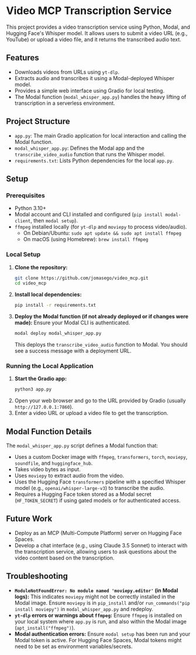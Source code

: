 # Video MCP Transcription Service

This project provides a video transcription service using Python, Modal, and Hugging Face's Whisper model. It allows users to submit a video URL (e.g., YouTube) or upload a video file, and it returns the transcribed audio text.

## Features

-   Downloads videos from URLs using `yt-dlp`.
-   Extracts audio and transcribes it using a Modal-deployed Whisper model.
-   Provides a simple web interface using Gradio for local testing.
-   The Modal function (`modal_whisper_app.py`) handles the heavy lifting of transcription in a serverless environment.

## Project Structure

-   `app.py`: The main Gradio application for local interaction and calling the Modal function.
-   `modal_whisper_app.py`: Defines the Modal app and the `transcribe_video_audio` function that runs the Whisper model.
-   `requirements.txt`: Lists Python dependencies for the local `app.py`.

## Setup

### Prerequisites

-   Python 3.10+
-   Modal account and CLI installed and configured (`pip install modal-client`, then `modal setup`).
-   `ffmpeg` installed locally (for `yt-dlp` and `moviepy` to process video/audio).
    -   On Debian/Ubuntu: `sudo apt update && sudo apt install ffmpeg`
    -   On macOS (using Homebrew): `brew install ffmpeg`

### Local Setup

1.  **Clone the repository:**
    ```bash
    git clone https://github.com/jomasego/video_mcp.git
    cd video_mcp
    ```

2.  **Install local dependencies:**
    ```bash
    pip install -r requirements.txt
    ```

3.  **Deploy the Modal function (if not already deployed or if changes were made):**
    Ensure your Modal CLI is authenticated.
    ```bash
    modal deploy modal_whisper_app.py
    ```
    This deploys the `transcribe_video_audio` function to Modal. You should see a success message with a deployment URL.

### Running the Local Application

1.  **Start the Gradio app:**
    ```bash
    python3 app.py
    ```
2.  Open your web browser and go to the URL provided by Gradio (usually `http://127.0.0.1:7860`).
3.  Enter a video URL or upload a video file to get the transcription.

## Modal Function Details

The `modal_whisper_app.py` script defines a Modal function that:
-   Uses a custom Docker image with `ffmpeg`, `transformers`, `torch`, `moviepy`, `soundfile`, and `huggingface_hub`.
-   Takes video bytes as input.
-   Uses `moviepy` to extract audio from the video.
-   Uses the Hugging Face `transformers` pipeline with a specified Whisper model (e.g., `openai/whisper-large-v3`) to transcribe the audio.
-   Requires a Hugging Face token stored as a Modal secret (`HF_TOKEN_SECRET`) if using gated models or for authenticated access.

## Future Work

-   Deploy as an MCP (Multi-Compute Platform) server on Hugging Face Spaces.
-   Develop a chat interface (e.g., using Claude 3.5 Sonnet) to interact with the transcription service, allowing users to ask questions about the video content based on the transcription.

## Troubleshooting

-   **`ModuleNotFoundError: No module named 'moviepy.editor'` (in Modal logs):**
    This indicates `moviepy` might not be correctly installed in the Modal image. Ensure `moviepy` is in `pip_install` and/or `run_commands("pip install moviepy")` in `modal_whisper_app.py` and redeploy.
-   **`yt-dlp` errors or warnings about `ffmpeg`:**
    Ensure `ffmpeg` is installed on your local system where `app.py` is run, and also within the Modal image (`apt_install("ffmpeg")`).
-   **Modal authentication errors:**
    Ensure `modal setup` has been run and your Modal token is active. For Hugging Face Spaces, Modal tokens might need to be set as environment variables/secrets.
